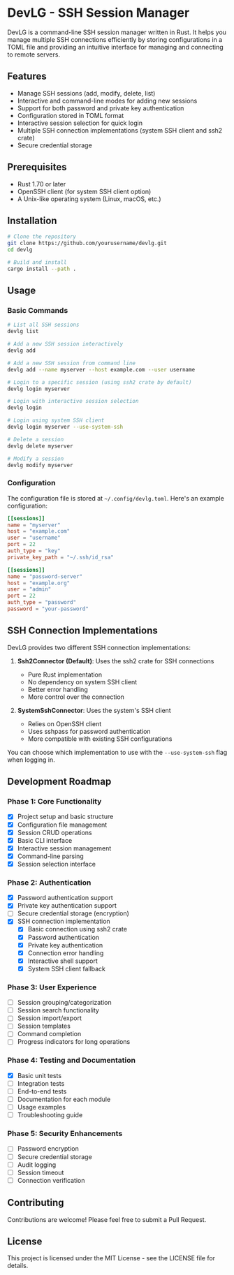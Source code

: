 # DevLG - SSH Session Manager

DevLG is a command-line SSH session manager written in Rust. It helps you manage multiple SSH connections efficiently by storing configurations in a TOML file and providing an intuitive interface for managing and connecting to remote servers.

## Features

- Manage SSH sessions (add, modify, delete, list)
- Interactive and command-line modes for adding new sessions
- Support for both password and private key authentication
- Configuration stored in TOML format
- Interactive session selection for quick login
- Multiple SSH connection implementations (system SSH client and ssh2 crate)
- Secure credential storage

## Prerequisites

- Rust 1.70 or later
- OpenSSH client (for system SSH client option)
- A Unix-like operating system (Linux, macOS, etc.)

## Installation

```bash
# Clone the repository
git clone https://github.com/yourusername/devlg.git
cd devlg

# Build and install
cargo install --path .
```

## Usage

### Basic Commands

```bash
# List all SSH sessions
devlg list

# Add a new SSH session interactively
devlg add

# Add a new SSH session from command line
devlg add --name myserver --host example.com --user username

# Login to a specific session (using ssh2 crate by default)
devlg login myserver

# Login with interactive session selection
devlg login

# Login using system SSH client
devlg login myserver --use-system-ssh

# Delete a session
devlg delete myserver

# Modify a session
devlg modify myserver
```

### Configuration

The configuration file is stored at `~/.config/devlg.toml`. Here's an example configuration:

```toml
[[sessions]]
name = "myserver"
host = "example.com"
user = "username"
port = 22
auth_type = "key"
private_key_path = "~/.ssh/id_rsa"

[[sessions]]
name = "password-server"
host = "example.org"
user = "admin"
port = 22
auth_type = "password"
password = "your-password"
```

## SSH Connection Implementations

DevLG provides two different SSH connection implementations:

1. **Ssh2Connector (Default)**: Uses the ssh2 crate for SSH connections

   - Pure Rust implementation
   - No dependency on system SSH client
   - Better error handling
   - More control over the connection

2. **SystemSshConnector**: Uses the system's SSH client
   - Relies on OpenSSH client
   - Uses sshpass for password authentication
   - More compatible with existing SSH configurations

You can choose which implementation to use with the `--use-system-ssh` flag when logging in.

## Development Roadmap

### Phase 1: Core Functionality

- [x] Project setup and basic structure
- [x] Configuration file management
- [x] Session CRUD operations
- [x] Basic CLI interface
- [x] Interactive session management
- [x] Command-line parsing
- [x] Session selection interface

### Phase 2: Authentication

- [x] Password authentication support
- [x] Private key authentication support
- [ ] Secure credential storage (encryption)
- [x] SSH connection implementation
  - [x] Basic connection using ssh2 crate
  - [x] Password authentication
  - [x] Private key authentication
  - [x] Connection error handling
  - [x] Interactive shell support
  - [x] System SSH client fallback

### Phase 3: User Experience

- [ ] Session grouping/categorization
- [ ] Session search functionality
- [ ] Session import/export
- [ ] Session templates
- [ ] Command completion
- [ ] Progress indicators for long operations

### Phase 4: Testing and Documentation

- [x] Basic unit tests
- [ ] Integration tests
- [ ] End-to-end tests
- [ ] Documentation for each module
- [ ] Usage examples
- [ ] Troubleshooting guide

### Phase 5: Security Enhancements

- [ ] Password encryption
- [ ] Secure credential storage
- [ ] Audit logging
- [ ] Session timeout
- [ ] Connection verification

## Contributing

Contributions are welcome! Please feel free to submit a Pull Request.

## License

This project is licensed under the MIT License - see the LICENSE file for details.
